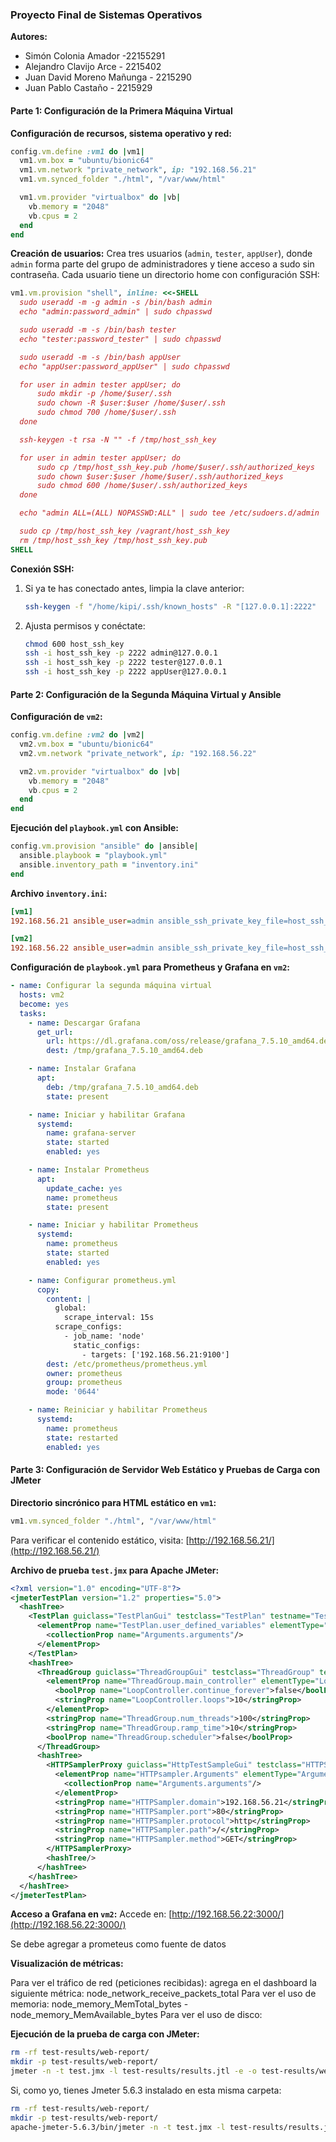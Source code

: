 ### Proyecto Final de Sistemas Operativos

**Autores:**
- Simón Colonia Amador -22155291
- Alejandro Clavijo Arce - 2215402
- Juan David Moreno Mañunga - 2215290
- Juan Pablo Castaño - 2215929

#### Parte 1: Configuración de la Primera Máquina Virtual

**Configuración de recursos, sistema operativo y red:**
```ruby
config.vm.define :vm1 do |vm1|
  vm1.vm.box = "ubuntu/bionic64"
  vm1.vm.network "private_network", ip: "192.168.56.21"
  vm1.vm.synced_folder "./html", "/var/www/html"

  vm1.vm.provider "virtualbox" do |vb|
    vb.memory = "2048"
    vb.cpus = 2
  end
end
```

**Creación de usuarios:**
Crea tres usuarios (`admin`, `tester`, `appUser`), donde `admin` forma parte del grupo de administradores y tiene acceso a sudo sin contraseña. Cada usuario tiene un directorio home con configuración SSH:
```ruby
vm1.vm.provision "shell", inline: <<-SHELL
  sudo useradd -m -g admin -s /bin/bash admin 
  echo "admin:password_admin" | sudo chpasswd

  sudo useradd -m -s /bin/bash tester 
  echo "tester:password_tester" | sudo chpasswd

  sudo useradd -m -s /bin/bash appUser 
  echo "appUser:password_appUser" | sudo chpasswd

  for user in admin tester appUser; do
      sudo mkdir -p /home/$user/.ssh
      sudo chown -R $user:$user /home/$user/.ssh
      sudo chmod 700 /home/$user/.ssh
  done

  ssh-keygen -t rsa -N "" -f /tmp/host_ssh_key

  for user in admin tester appUser; do
      sudo cp /tmp/host_ssh_key.pub /home/$user/.ssh/authorized_keys
      sudo chown $user:$user /home/$user/.ssh/authorized_keys
      sudo chmod 600 /home/$user/.ssh/authorized_keys
  done

  echo "admin ALL=(ALL) NOPASSWD:ALL" | sudo tee /etc/sudoers.d/admin

  sudo cp /tmp/host_ssh_key /vagrant/host_ssh_key
  rm /tmp/host_ssh_key /tmp/host_ssh_key.pub
SHELL
```

**Conexión SSH:**
1. Si ya te has conectado antes, limpia la clave anterior:
   ```bash
   ssh-keygen -f "/home/kipi/.ssh/known_hosts" -R "[127.0.0.1]:2222"
   ```
2. Ajusta permisos y conéctate:
   ```bash
   chmod 600 host_ssh_key
   ssh -i host_ssh_key -p 2222 admin@127.0.0.1
   ssh -i host_ssh_key -p 2222 tester@127.0.0.1
   ssh -i host_ssh_key -p 2222 appUser@127.0.0.1
   ```

#### Parte 2: Configuración de la Segunda Máquina Virtual y Ansible

**Configuración de `vm2`:**
```ruby
config.vm.define :vm2 do |vm2|
  vm2.vm.box = "ubuntu/bionic64"
  vm2.vm.network "private_network", ip: "192.168.56.22"

  vm2.vm.provider "virtualbox" do |vb|
    vb.memory = "2048"
    vb.cpus = 2
  end
end
```

**Ejecución del `playbook.yml` con Ansible:**
```ruby
config.vm.provision "ansible" do |ansible|
  ansible.playbook = "playbook.yml"
  ansible.inventory_path = "inventory.ini"
end
```

**Archivo `inventory.ini`:**
```ini
[vm1]
192.168.56.21 ansible_user=admin ansible_ssh_private_key_file=host_ssh_key

[vm2]
192.168.56.22 ansible_user=admin ansible_ssh_private_key_file=host_ssh_key
```

**Configuración de `playbook.yml` para Prometheus y Grafana en `vm2`:**
```yaml
- name: Configurar la segunda máquina virtual
  hosts: vm2
  become: yes
  tasks:
    - name: Descargar Grafana
      get_url:
        url: https://dl.grafana.com/oss/release/grafana_7.5.10_amd64.deb
        dest: /tmp/grafana_7.5.10_amd64.deb

    - name: Instalar Grafana
      apt:
        deb: /tmp/grafana_7.5.10_amd64.deb
        state: present

    - name: Iniciar y habilitar Grafana
      systemd:
        name: grafana-server
        state: started
        enabled: yes

    - name: Instalar Prometheus
      apt:
        update_cache: yes
        name: prometheus
        state: present

    - name: Iniciar y habilitar Prometheus
      systemd:
        name: prometheus
        state: started
        enabled: yes

    - name: Configurar prometheus.yml
      copy:
        content: |
          global:
            scrape_interval: 15s
          scrape_configs:
            - job_name: 'node'
              static_configs:
                - targets: ['192.168.56.21:9100']
        dest: /etc/prometheus/prometheus.yml
        owner: prometheus
        group: prometheus
        mode: '0644'

    - name: Reiniciar y habilitar Prometheus
      systemd:
        name: prometheus
        state: restarted
        enabled: yes
```

#### Parte 3: Configuración de Servidor Web Estático y Pruebas de Carga con JMeter

**Directorio sincrónico para HTML estático en `vm1`:**
```ruby
vm1.vm.synced_folder "./html", "/var/www/html"
```

Para verificar el contenido estático, visita: [http://192.168.56.21/](http://192.168.56.21/)

**Archivo de prueba `test.jmx` para Apache JMeter:**
```xml
<?xml version="1.0" encoding="UTF-8"?>
<jmeterTestPlan version="1.2" properties="5.0">
  <hashTree>
    <TestPlan guiclass="TestPlanGui" testclass="TestPlan" testname="Test Plan">
      <elementProp name="TestPlan.user_defined_variables" elementType="Arguments">
        <collectionProp name="Arguments.arguments"/>
      </elementProp>
    </TestPlan>
    <hashTree>
      <ThreadGroup guiclass="ThreadGroupGui" testclass="ThreadGroup" testname="Thread Group">
        <elementProp name="ThreadGroup.main_controller" elementType="LoopController">
          <boolProp name="LoopController.continue_forever">false</boolProp>
          <stringProp name="LoopController.loops">10</stringProp>
        </elementProp>
        <stringProp name="ThreadGroup.num_threads">100</stringProp>
        <stringProp name="ThreadGroup.ramp_time">10</stringProp>
        <boolProp name="ThreadGroup.scheduler">false</boolProp>
      </ThreadGroup>
      <hashTree>
        <HTTPSamplerProxy guiclass="HttpTestSampleGui" testclass="HTTPSamplerProxy">
          <elementProp name="HTTPsampler.Arguments" elementType="Arguments">
            <collectionProp name="Arguments.arguments"/>
          </elementProp>
          <stringProp name="HTTPSampler.domain">192.168.56.21</stringProp>
          <stringProp name="HTTPSampler.port">80</stringProp>
          <stringProp name="HTTPSampler.protocol">http</stringProp>
          <stringProp name="HTTPSampler.path">/</stringProp>
          <stringProp name="HTTPSampler.method">GET</stringProp>
        </HTTPSamplerProxy>
        <hashTree/>
      </hashTree>
    </hashTree>
  </hashTree>
</jmeterTestPlan>
```

**Acceso a Grafana en `vm2`:**
Accede en: [http://192.168.56.22:3000/](http://192.168.56.22:3000/)

Se debe agregar a prometeus como fuente de datos

**Visualización de métricas:**

Para ver el tráfico de red (peticiones recibidas): agrega en el dashboard la siguiente métrica: node_network_receive_packets_total
Para ver el uso de memoria: node_memory_MemTotal_bytes - node_memory_MemAvailable_bytes
Para ver el uso de disco: 

**Ejecución de la prueba de carga con JMeter:**
```bash
rm -rf test-results/web-report/
mkdir -p test-results/web-report/
jmeter -n -t test.jmx -l test-results/results.jtl -e -o test-results/web-report
```
Si, como yo, tienes Jmeter 5.6.3 instalado en esta misma carpeta:
```bash
rm -rf test-results/web-report/
mkdir -p test-results/web-report/
apache-jmeter-5.6.3/bin/jmeter -n -t test.jmx -l test-results/results.jtl -e -o test-results/web-report
```